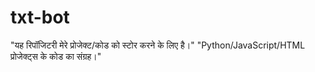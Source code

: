 # txt-bot
"यह रिपॉजिटरी मेरे प्रोजेक्ट/कोड को स्टोर करने के लिए है।"  "Python/JavaScript/HTML प्रोजेक्ट्स के कोड का संग्रह।"
